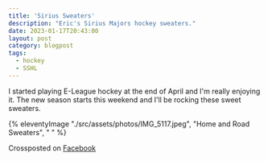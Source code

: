 ```yaml
---
title: 'Sirius Sweaters'
description: "Eric's Sirius Majors hockey sweaters."
date: 2023-01-17T20:43:00
layout: post
category: blogpost
tags:
  - hockey
  - SSHL
---
```


I started playing E-League hockey at the end of April and I'm really enjoying it.  The new season starts this weekend and I'll be rocking these sweet sweaters.

{% eleventyImage "./src/assets/photos/IMG_5117.jpeg", "Home and Road Sweaters", " " %}

Crossposted on [Facebook](https://www.facebook.com/ecrosstexas/posts/pfbid0R8SBvCiJQP4y3Ppdh1QRXfyBsn413HYCUGRVq1QbfDs3SGvHRqzNDN6StuerCtiSl)
